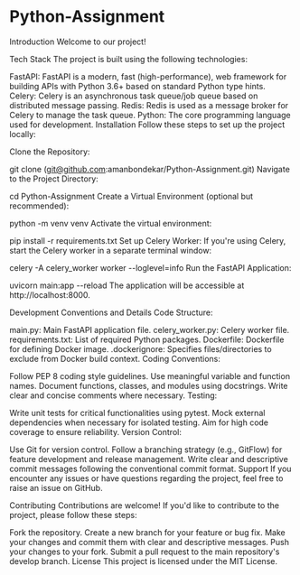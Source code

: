 # Python-Assignment
Introduction
Welcome to our project!

Tech Stack
The project is built using the following technologies:

FastAPI: FastAPI is a modern, fast (high-performance), web framework for building APIs with Python 3.6+ based on standard Python type hints.
Celery: Celery is an asynchronous task queue/job queue based on distributed message passing.
Redis: Redis is used as a message broker for Celery to manage the task queue.
Python: The core programming language used for development.
Installation
Follow these steps to set up the project locally:

Clone the Repository:

git clone (git@github.com:amanbondekar/Python-Assignment.git)
Navigate to the Project Directory:


cd Python-Assignment
Create a Virtual Environment (optional but recommended):

python -m venv venv
Activate the virtual environment:

pip install -r requirements.txt
Set up Celery Worker:
If you're using Celery, start the Celery worker in a separate terminal window:

celery -A celery_worker worker --loglevel=info
Run the FastAPI Application:

uvicorn main:app --reload
The application will be accessible at http://localhost:8000.

Development Conventions and Details
Code Structure:

main.py: Main FastAPI application file.
celery_worker.py: Celery worker file.
requirements.txt: List of required Python packages.
Dockerfile: Dockerfile for defining Docker image.
.dockerignore: Specifies files/directories to exclude from Docker build context.
Coding Conventions:

Follow PEP 8 coding style guidelines.
Use meaningful variable and function names.
Document functions, classes, and modules using docstrings.
Write clear and concise comments where necessary.
Testing:

Write unit tests for critical functionalities using pytest.
Mock external dependencies when necessary for isolated testing.
Aim for high code coverage to ensure reliability.
Version Control:

Use Git for version control.
Follow a branching strategy (e.g., GitFlow) for feature development and release management.
Write clear and descriptive commit messages following the conventional commit format.
Support
If you encounter any issues or have questions regarding the project, feel free to raise an issue on GitHub.

Contributing
Contributions are welcome! If you'd like to contribute to the project, please follow these steps:

Fork the repository.
Create a new branch for your feature or bug fix.
Make your changes and commit them with clear and descriptive messages.
Push your changes to your fork.
Submit a pull request to the main repository's develop branch.
License
This project is licensed under the MIT License.






